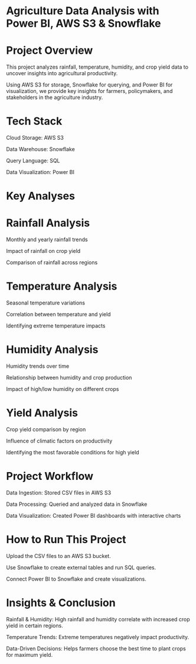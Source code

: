 # Agriculture Data Analysis with Power BI, AWS S3 & Snowflake
# Project Overview
This project analyzes rainfall, temperature, humidity, and crop yield data to uncover insights into agricultural productivity. 

Using AWS S3 for storage, Snowflake for querying, and Power BI for visualization, we provide key insights for farmers, policymakers, and stakeholders in the agriculture industry.

# Tech Stack
Cloud Storage: AWS S3

Data Warehouse: Snowflake

Query Language: SQL

Data Visualization: Power BI

# Key Analyses

# Rainfall Analysis
Monthly and yearly rainfall trends

Impact of rainfall on crop yield

Comparison of rainfall across regions

# Temperature Analysis

Seasonal temperature variations

Correlation between temperature and yield

Identifying extreme temperature impacts

# Humidity Analysis

Humidity trends over time

Relationship between humidity and crop production

Impact of high/low humidity on different crops

# Yield Analysis

Crop yield comparison by region

Influence of climatic factors on productivity

Identifying the most favorable conditions for high yield

# Project Workflow

Data Ingestion: Stored CSV files in AWS S3

Data Processing: Queried and analyzed data in Snowflake

Data Visualization: Created Power BI dashboards with interactive charts

# How to Run This Project

Upload the CSV files to an AWS S3 bucket.

Use Snowflake to create external tables and run SQL queries.

Connect Power BI to Snowflake and create visualizations.

# Insights & Conclusion

Rainfall & Humidity: High rainfall and humidity correlate with increased crop yield in certain regions.

Temperature Trends: Extreme temperatures negatively impact productivity.

Data-Driven Decisions: Helps farmers choose the best time to plant crops for maximum yield.
